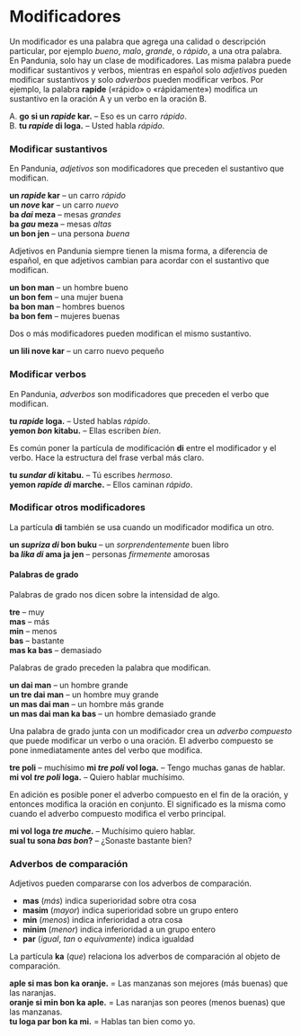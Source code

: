 # Modificadores

Un modificador es una palabra que agrega una calidad o descripción particular,
por ejemplo _bueno_, _malo_, _grande_, o _rápido_, a una otra palabra.
En Pandunia, solo hay un clase de modificadores.
Las misma palabra puede modificar sustantivos y verbos,
mientras en español solo _adjetivos_ pueden modificar sustantivos
y solo _adverbos_ pueden modificar verbos.
Por ejemplo, la palabra
**rapide**
(«rápido» o «rápidamente»)
modifica un sustantivo en la oración A
y un verbo en la oración B.

A. **go si un _rapide_ kar.**
– Eso es un carro _rápido_.  
B. **tu _rapide_ di loga.**
– Usted habla _rápido_.


### Modificar sustantivos

En Pandunia, _adjetivos_ son modificadores que preceden el sustantivo que modifican.

**un _rapide_ kar**
– un carro _rápido_  
**un _nove_ kar**
– un carro _nuevo_  
**ba _dai_ meza**
– mesas _grandes_  
**ba _gau_ meza**
– mesas _altas_  
**un bon jen**
– una persona _buena_

Adjetivos en Pandunia siempre tienen la misma forma,
a diferencia de español, en que adjetivos cambian para acordar con el sustantivo que modifican.

**un bon man**
– un hombre bueno  
**un bon fem**
– una mujer buena  
**ba bon man**
– hombres buenos  
**ba bon fem**
– mujeres buenas

Dos o más modificadores pueden modifican el mismo sustantivo.

**un lili nove kar**
– un carro nuevo pequeño


### Modificar verbos

En Pandunia, _adverbos_ son modificadores que preceden el verbo que modifican.

**tu _rapide_ loga.**
– Usted hablas _rápido_.  
**yemon _bon_ kitabu.**
– Ellas escriben _bien_.

Es común poner la partícula de modificación
**di**
entre el modificador y el verbo.
Hace la estructura del frase verbal más claro.

**tu _sundar di_ kitabu.**
– Tú escribes _hermoso_.  
**yemon _rapide di_ marche.**
– Ellos caminan _rápido_.


### Modificar otros modificadores

La partícula
**di**
también se usa cuando un modificador modifica un otro.

**un _supriza di_ bon buku**
– un _sorprendentemente_ buen libro  
**ba _lika di_ ama ja jen**
– personas _firmemente_ amorosas


#### Palabras de grado

Palabras de grado nos dicen sobre la intensidad de algo.

**tre**
– muy  
**mas**
– más  
**min**
– menos  
**bas**
– bastante  
**mas ka bas**
– demasiado

Palabras de grado preceden la palabra que modifican.

**un dai man**
– un hombre grande  
**un tre dai man**
– un hombre muy grande  
**un mas dai man**
– un hombre más grande  
**un mas dai man ka bas**
– un hombre demasiado grande

Una palabra de grado junta con un modificador crea un _adverbo compuesto_
que puede modificar un verbo o una oración.
El adverbo compuesto se pone inmediatamente antes del verbo que modifica.

**tre poli**
– muchísimo
**mi _tre poli_ vol loga.**
– Tengo muchas ganas de hablar.  
**mi vol _tre poli_ loga.**
– Quiero hablar muchísimo.

En adición es posible poner el adverbo compuesto en el fin de la oración,
y entonces modifica la oración en conjunto.
El significado es la misma como cuando el adverbo compuesto modifica el verbo principal.

**mi vol loga _tre muche_.**
– Muchísimo quiero hablar.  
**sual tu sona _bas bon_?**
– ¿Sonaste bastante bien?


### Adverbos de comparación

Adjetivos pueden compararse con los adverbos de comparación.

- **mas**
  (_más_) indica superioridad sobre otra cosa
- **masim**
  (_mayor_) indica superioridad sobre un grupo entero
- **min**
  (_menos_) indica inferioridad a otra cosa
- **minim**
  (_menor_) indica inferioridad a un grupo entero
- **par**
  (_igual_, _tan_ o _equivamente_) indica igualdad

La partícula
**ka** (_que_)
relaciona los adverbos de comparación al objeto de comparación.

**aple si mas bon ka oranje.**
= Las manzanas son mejores (más buenas) que las naranjas.  
**oranje si min bon ka aple.**
= Las naranjas son peores (menos buenas) que las manzanas.  
**tu loga par bon ka mi.**
= Hablas tan bien como yo.

